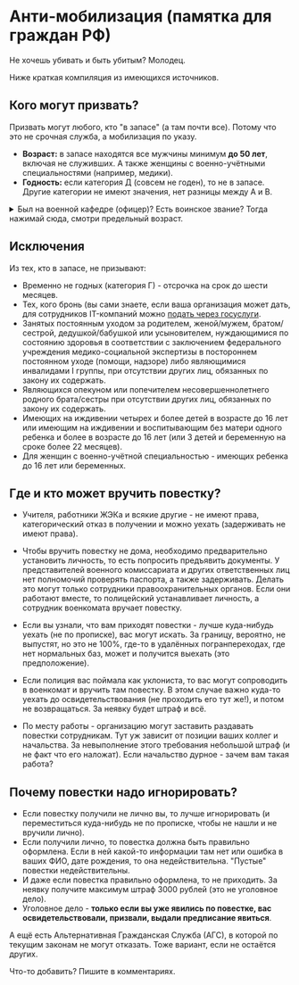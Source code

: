# Анти-мобилизация (памятка для граждан РФ)

Не хочешь убивать и быть убитым? Молодец.

Ниже краткая компиляция из имеющихся источников.

## Кого могут призвать?

Призвать могут любого, кто "в запасе" (а там почти все). Потому что это не срочная служба, а мобилизация по указу.

- **Возраст:** в запасе находятся все мужчины минимум **до 50 лет**, включая не служивших. А также женщины с военно-учётными специальностями (например, медики).
- **Годность:** если категория Д (совсем не годен), то не в запасе. Другие категории не имеют значения, нет разницы между А и В.

<details>
  <summary>Был на военной кафедре (офицер)? Есть воинское звание? Тогда нажимай сюда, смотри предельный возраст.</summary>
  
  | Звание          | В запасе до... |
  | :-------------- | :------------- |
  | Рядовой / не служивший | 50 лет  |
  | Младшие офицеры        | 60 лет  |
  | Майоры, капитаны 3 ранга, подполковники, капитаны 2 ранга | 65 лет |
  | Выше | бессрочно |

</details>

## Исключения

Из тех, кто в запасе, не призывают:
- Временно не годных (категория Г) - отсрочка на срок до шести месяцев.
- Тех, кого бронь (вы сами знаете, если ваша организация может дать, для сотрудников IT-компаний можно [подать через госуслуги](https://www.gosuslugi.ru/600749/1/form).
- Занятых постоянным уходом за родителем, женой/мужем, братом/сестрой, дедушкой/бабушкой или усыновителем, нуждающимися по состоянию здоровья в соответствии с заключением федерального учреждения медико-социальной экспертизы в постороннем постоянном уходе (помощи, надзоре) либо являющимися инвалидами I группы, при отсутствии других лиц, обязанных по закону их содержать.
- Являющихся опекуном или попечителем несовершеннолетнего родного брата/сестры при отсутствии других лиц, обязанных по закону их содержать. 
- Имеющих на иждивении четырех и более детей в возрасте до 16 лет или имеющим на иждивении и воспитывающим без матери одного ребенка и более в возрасте до 16 лет (или 3 детей и беременную на сроке более 22 месяцев).
- Для женщин с военно-учётной специальностью - имеющих ребенка до 16 лет или беременных.

## Где и кто может вручить повестку?

- Учителя, работники ЖЭКа и всякие другие - не имеют права, категорический отказ в получении и можно уехать (задерживать не имеют права).

- Чтобы вручить повестку не дома, необходимо предварительно установить личность, то есть попросить предъявить документы. У представителей военного комиссариата и других ответственных лиц нет полномочий проверять паспорта, а также задерживать. Делать это могут только сотрудники правоохранительных органов. Если они работают вместе, то полицейский устанавливает личность, а сотрудник военкомата вручает повестку.

- Если вы узнали, что вам приходят повестки - лучше куда-нибудь уехать (не по прописке), вас могут искать. За границу, вероятно, не выпустят, но это не 100%, где-то в удалённых погранпереходах, где нет нормальных баз, может и получится выехать (это предположение).

- Если полиция вас поймала как уклониста, то вас могут сопроводить в военкомат и вручить там повестку. В этом случае важно куда-то уехать до освидетельствования (не проходить его тут же!), и потом не возвращаться. За неявку будет штраф и всё.

- По месту работы - организацию могут заставить раздавать повестки сотрудникам. Тут уж зависит от позиции ваших коллег и начальства. За невыполнение этого требования небольшой штраф (и не факт что его наложат). Если начальство дурное - зачем вам такая работа?

## Почему повестки надо игнорировать?

- Если повестку получили не лично вы, то лучше игнорировать (и переместиться куда-нибудь не по прописке, чтобы не нашли и не вручили лично).
- Если получили лично, то повестка должна быть правильно оформлена. Если в ней какой-то информации там нет или ошибка в ваших ФИО, дате рождения, то она недействительна. "Пустые" повестки недействительны.
- И даже если повестка правильно оформлена, то не приходить. За неявку получите максимум штраф 3000 рублей (это не уголовное дело).
- Уголовное дело - **только если вы уже явились по повестке, вас освидетельствовали, призвали, выдали предписание явиться**.  

А ещё есть Альтернативная Гражданская Служба (АГС), в которой по текущим законам не могут отказать. Тоже вариант, если не остаётся других.

Что-то добавить? Пишите в комментариях.


